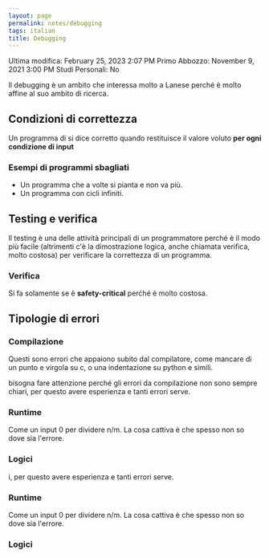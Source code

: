 ```yaml
---
layout: page
permalink: notes/debugging
tags: italian
title: Debugging
---
```


Ultima modifica: February 25, 2023 2:07 PM
Primo Abbozzo: November 9, 2021 3:00 PM
Studi Personali: No

Il debugging è un ambito che interessa molto a Lanese perché è molto affine al suo ambito di ricerca.

## Condizioni di correttezza

Un programma di si dice corretto quando restituisce il valore voluto **per ogni condizione di input**

### Esempi di programmi sbagliati

- Un programma che a volte si pianta e non va più.
- Un programma con cicli infiniti.

## Testing e verifica

Il testing è una delle attività principali di un programmatore perché è il modo più facile (altrimenti c'è la dimostrazione logica, anche chiamata verifica, molto costosa) per verificare la correttezza di un programma.

### Verifica

Si fa solamente se è **safety-critical** perćhé è molto costosa.

## Tipologie di errori

### Compilazione

Questi sono errori che appaiono subito dal compilatore, come mancare di un punto e virgola su c, o una indentazione su python e simili.

bisogna fare attenzione perché gli errori da compilazione non sono sempre chiari, per questo avere esperienza e tanti errori serve.

### Runtime

Come un input 0 per dividere n/m. La cosa cattiva è che spesso non so dove sia l'errore.

### Logici
i, per questo avere esperienza e tanti errori serve.

### Runtime

Come un input 0 per dividere n/m. La cosa cattiva è che spesso non so dove sia l'errore.

### Logici